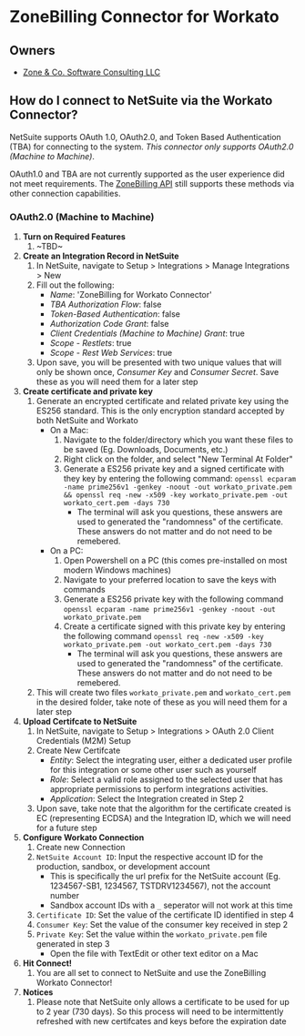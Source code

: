 # ZoneBilling Connector for Workato #

## Owners ##

* [Zone & Co. Software Consulting LLC](https://zoneandco.com)

## How do I connect to NetSuite via the Workato Connector? ##

NetSuite supports OAuth 1.0, OAuth2.0, and Token Based Authentication (TBA) for connecting to the system. _This connector only supports OAuth2.0 (Machine to Machine)_. 

OAuth1.0 and TBA are not currently supported as the user experience did not meet requirements. The [ZoneBilling API](https://zab-docs.zoneandco.com/) still supports these methods via other connection capabilities. 

### OAuth2.0 (Machine to Machine) ###

1. **Turn on Required Features**
    1. ~TBD~
2. **Create an Integration Record in NetSuite**
    1. In NetSuite, navigate to Setup > Integrations > Manage Integrations > New
    2. Fill out the following:
        * _Name_: 'ZoneBilling for Workato Connector'
        * _TBA Authorization Flow_: false
        * _Token-Based Authentication_: false
        * _Authorization Code Grant_: false
        * _Client Credentials (Machine to Machine) Grant_: true
        * _Scope - Restlets_: true
        * _Scope - Rest Web Services_: true
    3. Upon save, you will be presented with two unique values that will only be shown once, _Consumer Key_ and _Consumer Secret_. Save these as you will need them for a later step
3. **Create certificate and private key**
    1. Generate an encrypted certificate and related private key using the ES256 standard. This is the only encryption standard accepted by both NetSuite and Workato
        * On a Mac:
            1. Navigate to the folder/directory which you want these files to be saved (Eg. Downloads, Documents, etc.)
            2. Right click on the folder, and select "New Terminal At Folder"
            3. Generate a ES256 private key and a signed certificate with they key by entering the following command: `openssl ecparam -name prime256v1 -genkey -noout -out workato_private.pem && openssl req -new -x509 -key workato_private.pem -out workato_cert.pem -days 730`
                * The terminal will ask you questions, these answers are used to generated the "randomness" of the certificate. These answers do not matter and do not need to be remebered.
        * On a PC:
            1. Open Powershell on a PC (this comes pre-installed on most modern Windows machines)
            2. Navigate to your preferred location to save the keys with commands
            3. Generate a ES256 private key with the following command `openssl ecparam -name prime256v1 -genkey -noout -out workato_private.pem`
            4. Create a certificate signed with this private key by entering the following command `openssl req -new -x509 -key workato_private.pem -out workato_cert.pem -days 730`
                * The terminal will ask you questions, these answers are used to generated the "randomness" of the certificate. These answers do not matter and do not need to be remebered.
    2. This will create two files `workato_private.pem` and `workato_cert.pem` in the desired folder, take note of these as you will need them for a later step
4. **Upload Certifcate to NetSuite**
    1. In NetSuite, navigate to Setup > Integrations > OAuth 2.0 Client Credentials (M2M) Setup
    2. Create New Certifcate
        * _Entity_: Select the integrating user, either a dedicated user profile for this integration or some other user such as yourself
        * _Role_: Select a valid role assigned to the selected user that has appropriate permissions to perform integrations activities.
        * _Application_: Select the Integration created in Step 2
    3. Upon save, take note that the algorithm for the certificate created is EC (representing ECDSA) and the Integration ID, which we will need for a future step
5. **Configure Workato Connection**
    1. Create new Connection
    3. `NetSuite Account ID`: Input the respective account ID for the production, sandbox, or development account  
        * This is specifically the url prefix for the NetSuite account (Eg. 1234567-SB1, 1234567, TSTDRV1234567), not the account number
        * Sandbox account IDs with a `_` seperator will not work at this time
    4. `Certificate ID`: Set the value of the certificate ID identified in step 4
    5. `Consumer Key`: Set the value of the consumer key received in step 2
    6. `Private Key`: Set the value within the `workato_private.pem` file generated in step 3
        * Open the file with TextEdit or other text editor on a Mac
6. **Hit Connect!**
    1. You are all set to connect to NetSuite and use the ZoneBilling Workato Connector!
7. **Notices**
    1. Please note that NetSuite only allows a certificate to be used for up to 2 year (730 days). So this process will need to be intermittently refreshed with new certifcates and keys before the expiration date
